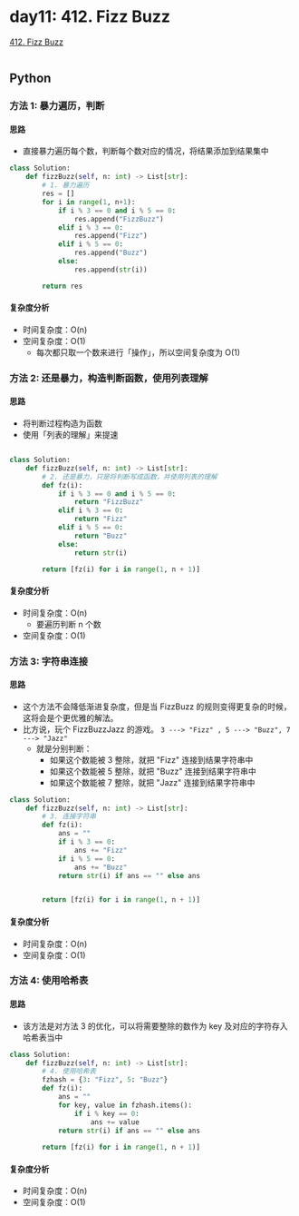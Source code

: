 # day11: 412. Fizz Buzz

[412. Fizz Buzz](https://leetcode-cn.com/problems/fizz-buzz/)

```

```
## Python

### 方法 1: 暴力遍历，判断

#### 思路

* 直接暴力遍历每个数，判断每个数对应的情况，将结果添加到结果集中

```python
class Solution:
    def fizzBuzz(self, n: int) -> List[str]:
        # 1. 暴力遍历
        res = []
        for i in range(1, n+1):
            if i % 3 == 0 and i % 5 == 0:
                res.append("FizzBuzz")
            elif i % 3 == 0:
                res.append("Fizz")
            elif i % 5 == 0:
                res.append("Buzz")
            else:
                res.append(str(i))

        return res
```

#### 复杂度分析

* 时间复杂度：O(n)
* 空间复杂度：O(1)
    * 每次都只取一个数来进行「操作」，所以空间复杂度为 O(1)


### 方法 2: 还是暴力，构造判断函数，使用列表理解

#### 思路

* 将判断过程构造为函数
* 使用「列表的理解」来提速

```python

class Solution:
    def fizzBuzz(self, n: int) -> List[str]:
        # 2. 还是暴力，只是将判断写成函数，并使用列表的理解
        def fz(i):
            if i % 3 == 0 and i % 5 == 0:
                return "FizzBuzz"
            elif i % 3 == 0:
                return "Fizz"
            elif i % 5 == 0:
                return "Buzz"
            else:
                return str(i)

        return [fz(i) for i in range(1, n + 1)]
```

#### 复杂度分析

* 时间复杂度：O(n)
    * 要遍历判断 n 个数
* 空间复杂度：O(1)

### 方法 3: 字符串连接

#### 思路

* 这个方法不会降低渐进复杂度，但是当 FizzBuzz 的规则变得更复杂的时候，这将会是个更优雅的解法。
* 比方说，玩个 FizzBuzzJazz 的游戏。 `3 ---> "Fizz" , 5 ---> "Buzz", 7 ---> "Jazz"`
    * 就是分别判断：
        * 如果这个数能被 3 整除，就把 "Fizz" 连接到结果字符串中
        * 如果这个数能被 5 整除，就把 "Buzz" 连接到结果字符串中
        * 如果这个数能被 7 整除，就把 "Jazz" 连接到结果字符串中


```python
class Solution:
    def fizzBuzz(self, n: int) -> List[str]:
        # 3. 连接字符串
        def fz(i):
            ans = ""
            if i % 3 == 0:
                ans += "Fizz"
            if i % 5 == 0:
                ans += "Buzz"
            return str(i) if ans == "" else ans


        return [fz(i) for i in range(1, n + 1)]
```

#### 复杂度分析

* 时间复杂度：O(n)
* 空间复杂度：O(1)


### 方法 4: 使用哈希表

#### 思路

* 该方法是对方法 3 的优化，可以将需要整除的数作为 key 及对应的字符存入哈希表当中

```python
class Solution:
    def fizzBuzz(self, n: int) -> List[str]:
        # 4. 使用哈希表
        fzhash = {3: "Fizz", 5: "Buzz"}
        def fz(i):
            ans = ""
            for key, value in fzhash.items():
                if i % key == 0:
                    ans += value
            return str(i) if ans == "" else ans
        
        return [fz(i) for i in range(1, n + 1)]
```

#### 复杂度分析

* 时间复杂度：O(n)
* 空间复杂度：O(1)
